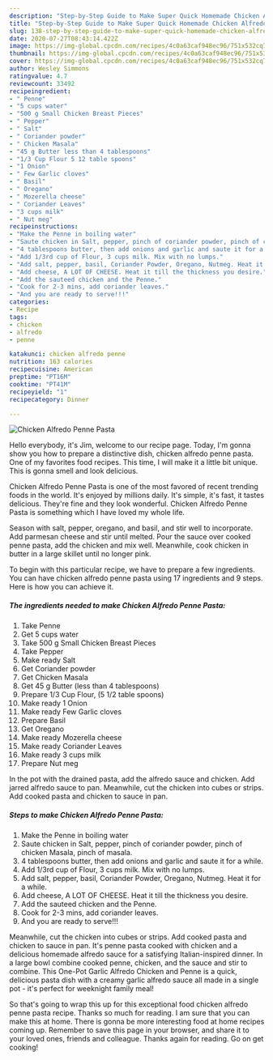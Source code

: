 ```yaml
---
description: "Step-by-Step Guide to Make Super Quick Homemade Chicken Alfredo Penne Pasta"
title: "Step-by-Step Guide to Make Super Quick Homemade Chicken Alfredo Penne Pasta"
slug: 138-step-by-step-guide-to-make-super-quick-homemade-chicken-alfredo-penne-pasta
date: 2020-07-27T08:43:14.422Z
image: https://img-global.cpcdn.com/recipes/4c0a63caf948ec96/751x532cq70/chicken-alfredo-penne-pasta-recipe-main-photo.jpg
thumbnail: https://img-global.cpcdn.com/recipes/4c0a63caf948ec96/751x532cq70/chicken-alfredo-penne-pasta-recipe-main-photo.jpg
cover: https://img-global.cpcdn.com/recipes/4c0a63caf948ec96/751x532cq70/chicken-alfredo-penne-pasta-recipe-main-photo.jpg
author: Wesley Simmons
ratingvalue: 4.7
reviewcount: 33492
recipeingredient:
- " Penne"
- "5 cups water"
- "500 g Small Chicken Breast Pieces"
- " Pepper"
- " Salt"
- " Coriander powder"
- " Chicken Masala"
- "45 g Butter less than 4 tablespoons"
- "1/3 Cup Flour 5 12 table spoons"
- "1 Onion"
- " Few Garlic cloves"
- " Basil"
- " Oregano"
- " Mozerella cheese"
- " Coriander Leaves"
- "3 cups milk"
- " Nut meg"
recipeinstructions:
- "Make the Penne in boiling water"
- "Saute chicken in Salt, pepper, pinch of coriander powder, pinch of chicken Masala, pinch of masala."
- "4 tablespoons butter, then add onions and garlic and saute it for a while."
- "Add 1/3rd cup of Flour, 3 cups milk. Mix with no lumps."
- "Add salt, pepper, basil, Coriander Powder, Oregano, Nutmeg. Heat it for a while."
- "Add cheese, A LOT OF CHEESE. Heat it till the thickness you desire."
- "Add the sauteed chicken and the Penne."
- "Cook for 2-3 mins, add coriander leaves."
- "And you are ready to serve!!!"
categories:
- Recipe
tags:
- chicken
- alfredo
- penne

katakunci: chicken alfredo penne 
nutrition: 163 calories
recipecuisine: American
preptime: "PT16M"
cooktime: "PT41M"
recipeyield: "1"
recipecategory: Dinner

---
```



![Chicken Alfredo Penne Pasta](https://img-global.cpcdn.com/recipes/4c0a63caf948ec96/751x532cq70/chicken-alfredo-penne-pasta-recipe-main-photo.jpg)

Hello everybody, it's Jim, welcome to our recipe page. Today, I'm gonna show you how to prepare a distinctive dish, chicken alfredo penne pasta. One of my favorites food recipes. This time, I will make it a little bit unique. This is gonna smell and look delicious.

Chicken Alfredo Penne Pasta is one of the most favored of recent trending foods in the world. It's enjoyed by millions daily. It's simple, it's fast, it tastes delicious. They're fine and they look wonderful. Chicken Alfredo Penne Pasta is something which I have loved my whole life.

Season with salt, pepper, oregano, and basil, and stir well to incorporate. Add parmesan cheese and stir until melted. Pour the sauce over cooked penne pasta, add the chicken and mix well. Meanwhile, cook chicken in butter in a large skillet until no longer pink.


To begin with this particular recipe, we have to prepare a few ingredients. You can have chicken alfredo penne pasta using 17 ingredients and 9 steps. Here is how you can achieve it.

<!--inarticleads1-->

##### The ingredients needed to make Chicken Alfredo Penne Pasta:

1. Take  Penne
1. Get 5 cups water
1. Take 500 g Small Chicken Breast Pieces
1. Take  Pepper
1. Make ready  Salt
1. Get  Coriander powder
1. Get  Chicken Masala
1. Get 45 g Butter (less than 4 tablespoons)
1. Prepare 1/3 Cup Flour, (5 1/2 table spoons)
1. Make ready 1 Onion
1. Make ready  Few Garlic cloves
1. Prepare  Basil
1. Get  Oregano
1. Make ready  Mozerella cheese
1. Make ready  Coriander Leaves
1. Make ready 3 cups milk
1. Prepare  Nut meg


In the pot with the drained pasta, add the alfredo sauce and chicken. Add jarred alfredo sauce to pan. Meanwhile, cut the chicken into cubes or strips. Add cooked pasta and chicken to sauce in pan. 

<!--inarticleads2-->

##### Steps to make Chicken Alfredo Penne Pasta:

1. Make the Penne in boiling water
1. Saute chicken in Salt, pepper, pinch of coriander powder, pinch of chicken Masala, pinch of masala.
1. 4 tablespoons butter, then add onions and garlic and saute it for a while.
1. Add 1/3rd cup of Flour, 3 cups milk. Mix with no lumps.
1. Add salt, pepper, basil, Coriander Powder, Oregano, Nutmeg. Heat it for a while.
1. Add cheese, A LOT OF CHEESE. Heat it till the thickness you desire.
1. Add the sauteed chicken and the Penne.
1. Cook for 2-3 mins, add coriander leaves.
1. And you are ready to serve!!!


Meanwhile, cut the chicken into cubes or strips. Add cooked pasta and chicken to sauce in pan. It&#39;s penne pasta cooked with chicken and a delicious homemade alfredo sauce for a satisfying Italian-inspired dinner. In a large bowl combine cooked penne, chicken, and the sauce and stir to combine. This One-Pot Garlic Alfredo Chicken and Penne is a quick, delicious pasta dish with a creamy garlic alfredo sauce all made in a single pot - it&#39;s perfect for weeknight family meal! 

So that's going to wrap this up for this exceptional food chicken alfredo penne pasta recipe. Thanks so much for reading. I am sure that you can make this at home. There is gonna be more interesting food at home recipes coming up. Remember to save this page in your browser, and share it to your loved ones, friends and colleague. Thanks again for reading. Go on get cooking!
